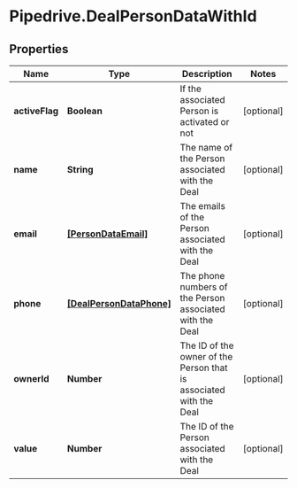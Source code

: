 # Pipedrive.DealPersonDataWithId

## Properties

Name | Type | Description | Notes
------------ | ------------- | ------------- | -------------
**activeFlag** | **Boolean** | If the associated Person is activated or not | [optional] 
**name** | **String** | The name of the Person associated with the Deal | [optional] 
**email** | [**[PersonDataEmail]**](PersonDataEmail.md) | The emails of the Person associated with the Deal | [optional] 
**phone** | [**[DealPersonDataPhone]**](DealPersonDataPhone.md) | The phone numbers of the Person associated with the Deal | [optional] 
**ownerId** | **Number** | The ID of the owner of the Person that is associated with the Deal | [optional] 
**value** | **Number** | The ID of the Person associated with the Deal | [optional] 


